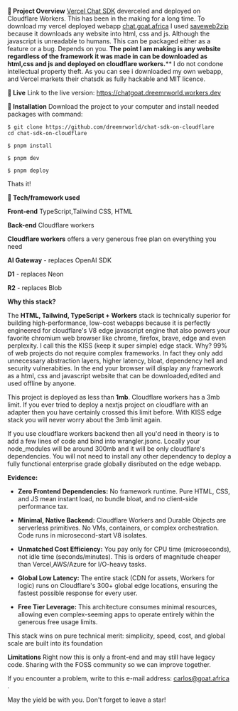 
**🎉 Project Overview**
[Vercel Chat SDK](https://vercel.com/blog/introducing-chat-sdk) deverceled and deployed on Cloudflare Workers. This has been in the making for a long time. To download my vercel deployed webapp [chat.goat.africa](chat.goat.africa) I used [saveweb2zip](https://saveweb2zip.com/en)  because it downloads any website into html, css and js. Although the javascript is unreadable to humans. This can be packaged either as a feature or a bug. Depends on you. **The point I am making is any website regardless of the framework it was made in can be downloaded as html,css and js and deployed on cloudflare workers.**** I do not condone intellectual property theft. As you can see i downloaded my own webapp, and Vercel markets their chatsdk as fully hackable and MIT licence. 


**📍 Live**
Link to the live version: https://chatgoat.dreemrworld.workers.dev


**💾 Installation**
Download the project to your computer and install needed packages with command:

    $ git clone https://github.com/dreemrworld/chat-sdk-on-cloudflare
    cd chat-sdk-on-cloudflare
    
    $ pnpm install
    
    $ pnpm dev 
    
    $ pnpm deploy

Thats it!

**🔧 Tech/framework used**

**Front-end**
TypeScript,Tailwind CSS, HTML 

**Back-end**
Cloudflare workers 

**Cloudflare workers** offers a very generous free plan on everything you need

**AI Gateway** - replaces OpenAI SDK 

**D1** - replaces Neon 

**R2** - replaces Blob


**Why this stack?**

The **HTML, Tailwind, TypeScript \+ Workers** stack is technically superior for building high-performance, low-cost webapps because it is perfectly engineered for cloudflare's V8 edge javascript engine that also powers your favorite chromium web browser like chrome, firefox, brave, edge and even perplexity. I call this the KISS (keep it super simple) edge stack. Why? 99% of web projects do not require complex frameworks. In fact they only add unnecessary abstraction layers, higher latency, bloat, dependency hell and security vulnerabities. In the end your browser will display any framework as a html, css and javascript website that can be downloaded,edited and used offline by anyone. 

This project is deployed as less than **1mb**. Cloudflare workers has a 3mb limit. If you ever tried to deploy a nextjs project on cloudflare with an adapter then you have certainly crossed this limit before. With KISS edge stack you will never worry about the 3mb limit again. 

If you use cloudflare workers backend then all you'd need in theory is to add a few lines of code and bind into wrangler.jsonc. Locally your node_modules will be around 300mb and it will be only cloudflare's dependencies. You will not need to install any other dependency to deploy a fully functional enterprise grade globally disributed on the edge webapp.  

**Evidence:**

* **Zero Frontend Dependencies:** No framework runtime. Pure HTML, CSS, and JS mean instant load, no bundle bloat, and no client-side performance tax.

* **Minimal, Native Backend:** Cloudflare Workers and Durable Objects are serverless primitives. No VMs, containers, or complex orchestration. Code runs in microsecond-start V8 isolates.

* **Unmatched Cost Efficiency:** You pay only for CPU time (microseconds), not idle time (seconds/minutes). This is orders of magnitude cheaper than Vercel,AWS/Azure for I/O-heavy tasks.

* **Global Low Latency:** The entire stack (CDN for assets, Workers for logic) runs on Cloudflare's 300+ global edge locations, ensuring the fastest possible response for every user.

* **Free Tier Leverage:** This architecture consumes minimal resources, allowing even complex-seeming apps to operate entirely within the generous free usage limits.

This stack wins on pure technical merit: simplicity, speed, cost, and global scale are built into its foundation

**Limitations**
Right now this is only a front-end and may still have legacy code. Sharing with the FOSS community so we can improve together. 


If you encounter a problem, write to this e-mail address: carlos@goat.africa . 

May the yield be with you. Don't forget to leave a star!
 


